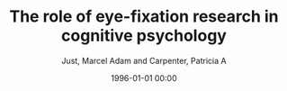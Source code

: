 ---
layout: post
title: The role of eye-fixation research in cognitive psychology

date: 1996-01-01 00:00
author: Just, Marcel Adam and Carpenter, Patricia A
journal: Behavior Research Methods & Instrumentation

link: https://doi.org/10.3758/BF03201761

year: 1976
---